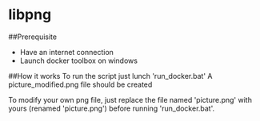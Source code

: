 # libpng

##Prerequisite
* Have an internet connection
* Launch docker toolbox on windows


##How it works
To run the script just lunch 'run_docker.bat'
A picture_modified.png file should be created 

To modify your own png file, just replace the file named 'picture.png' with yours (renamed 'picture.png') before running 'run_docker.bat'.